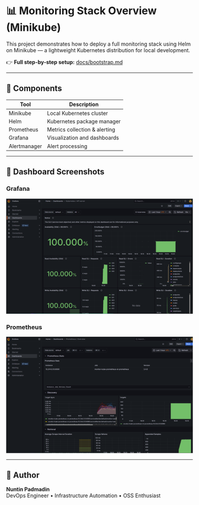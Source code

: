 # 📊 Monitoring Stack Overview (Minikube)

This project demonstrates how to deploy a full monitoring stack using Helm on Minikube — a lightweight Kubernetes distribution for local development.

👉 **Full step-by-step setup:** [docs/bootstrap.md](./bootstrap.md)

---

## 🧱 Components

| Tool          | Description                           |
|---------------|---------------------------------------|
| Minikube      | Local Kubernetes cluster              |
| Helm          | Kubernetes package manager            |
| Prometheus    | Metrics collection & alerting         |
| Grafana       | Visualization and dashboards          |
| Alertmanager  | Alert processing                      |

---

## 📸 Dashboard Screenshots

### Grafana

![Grafana SLI Dashboard](./images/grafana-sli.png)

### Prometheus

![Prometheus Overview](./images/prometheus-overview.png)

---

## 🧠 Author

**Nuntin Padmadin**  
DevOps Engineer • Infrastructure Automation • OSS Enthusiast
